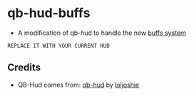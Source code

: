 
# qb-hud-buffs
- A modification of qb-hud to handle the new [buffs system](https://github.com/tnj-development/tnj-buffs)


`````````````````````REPLACE IT WITH YOUR CURRENT HUD`````````````````````

## Credits
- QB-Hud comes from: [qb-hud](https://github.com/qbcore-framework/qb-hud) by [loljoshie](https://github.com/loljoshie)

